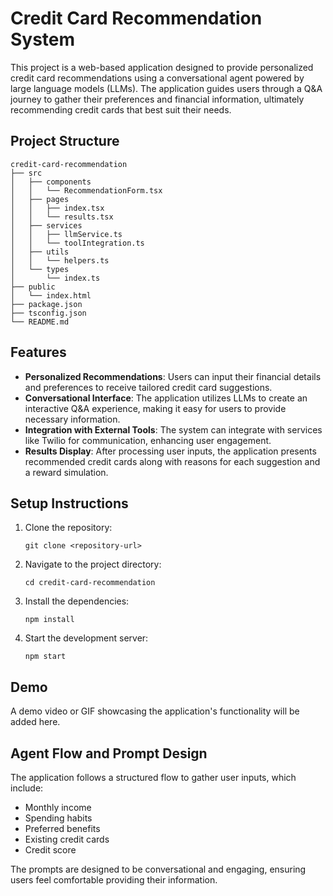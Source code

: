 # Credit Card Recommendation System

This project is a web-based application designed to provide personalized credit card recommendations using a conversational agent powered by large language models (LLMs). The application guides users through a Q&A journey to gather their preferences and financial information, ultimately recommending credit cards that best suit their needs.

## Project Structure

```
credit-card-recommendation
├── src
│   ├── components
│   │   └── RecommendationForm.tsx
│   ├── pages
│   │   ├── index.tsx
│   │   └── results.tsx
│   ├── services
│   │   ├── llmService.ts
│   │   └── toolIntegration.ts
│   ├── utils
│   │   └── helpers.ts
│   └── types
│       └── index.ts
├── public
│   └── index.html
├── package.json
├── tsconfig.json
└── README.md
```

## Features

- **Personalized Recommendations**: Users can input their financial details and preferences to receive tailored credit card suggestions.
- **Conversational Interface**: The application utilizes LLMs to create an interactive Q&A experience, making it easy for users to provide necessary information.
- **Integration with External Tools**: The system can integrate with services like Twilio for communication, enhancing user engagement.
- **Results Display**: After processing user inputs, the application presents recommended credit cards along with reasons for each suggestion and a reward simulation.

## Setup Instructions

1. Clone the repository:
   ```
   git clone <repository-url>
   ```
2. Navigate to the project directory:
   ```
   cd credit-card-recommendation
   ```
3. Install the dependencies:
   ```
   npm install
   ```
4. Start the development server:
   ```
   npm start
   ```

## Demo

A demo video or GIF showcasing the application's functionality will be added here.

## Agent Flow and Prompt Design

The application follows a structured flow to gather user inputs, which include:
- Monthly income
- Spending habits
- Preferred benefits
- Existing credit cards
- Credit score

The prompts are designed to be conversational and engaging, ensuring users feel comfortable providing their information.


